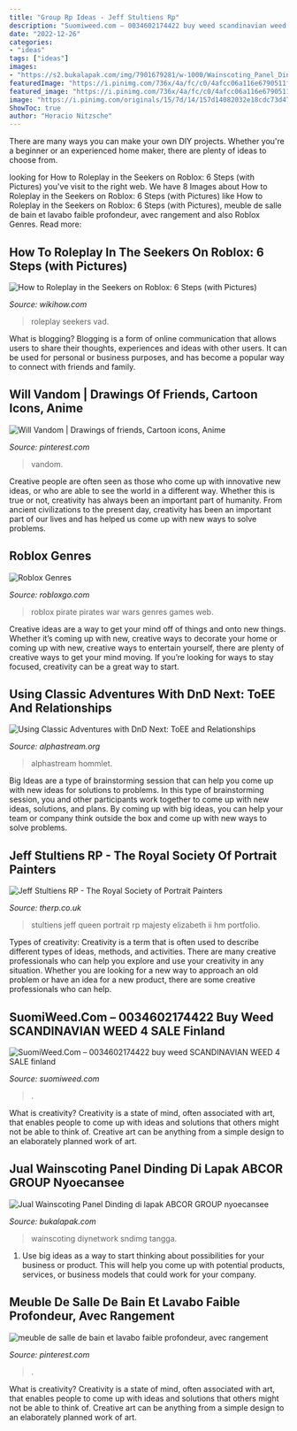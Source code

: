 ```yaml
---
title: "Group Rp Ideas - Jeff Stultiens Rp"
description: "Suomiweed.com – 0034602174422 buy weed scandinavian weed 4 sale finland"
date: "2022-12-26"
categories:
- "ideas"
tags: ["ideas"]
images:
- "https://s2.bukalapak.com/img/7901679281/w-1000/Wainscoting_Panel_Dinding.jpg"
featuredImage: "https://i.pinimg.com/736x/4a/fc/c0/4afcc06a116e6790511f29435196e1de.jpg"
featured_image: "https://i.pinimg.com/736x/4a/fc/c0/4afcc06a116e6790511f29435196e1de.jpg"
image: "https://i.pinimg.com/originals/15/7d/14/157d14082032e18cdc73d47109e588fa.jpg"
ShowToc: true
author: "Horacio Nitzsche"
---
```



There are many ways you can make your own DIY projects. Whether you're a beginner or an experienced home maker, there are plenty of ideas to choose from.

	

		
looking for How to Roleplay in the Seekers on Roblox: 6 Steps (with Pictures) you've visit to the right web. We have 8 Images about How to Roleplay in the Seekers on Roblox: 6 Steps (with Pictures) like How to Roleplay in the Seekers on Roblox: 6 Steps (with Pictures), meuble de salle de bain et lavabo faible profondeur, avec rangement and also Roblox Genres. Read more:
		
    
## How To Roleplay In The Seekers On Roblox: 6 Steps (with Pictures)

<img loading=lazy src="https://www.wikihow.com/images/b/b3/Roleplay-in-the-Seekers-on-Roblox-Step-6-Version-2.jpg" onerror="this.onerror=null;this.src='https://tse1.mm.bing.net/th?id=OIP.X0dA-HZsH0H5-_QQYymjuQHaET&amp;pid=15.1';" alt="How to Roleplay in the Seekers on Roblox: 6 Steps (with Pictures)">

_Source: wikihow.com_

>roleplay seekers vad. 

	

What is blogging?
Blogging is a form of online communication that allows users to share their thoughts, experiences and ideas with other users. It can be used for personal or business purposes, and has become a popular way to connect with friends and family.

    
## Will Vandom | Drawings Of Friends, Cartoon Icons, Anime

<img loading=lazy src="https://i.pinimg.com/736x/4a/fc/c0/4afcc06a116e6790511f29435196e1de.jpg" onerror="this.onerror=null;this.src='https://tse4.mm.bing.net/th?id=OIP.qP9TaJhyX9Nqy2WylVHKqAHaIz&amp;pid=15.1';" alt="Will Vandom | Drawings of friends, Cartoon icons, Anime">

_Source: pinterest.com_

>vandom. 

	

Creative people are often seen as those who come up with innovative new ideas, or who are able to see the world in a different way. Whether this is true or not, creativity has always been an important part of humanity. From ancient civilizations to the present day, creativity has been an important part of our lives and has helped us come up with new ways to solve problems.

    
## Roblox Genres

<img loading=lazy src="http://static.pikoya.com/roblox_go/media/33718165/2ac3bba591683d93fa7e739428b4ae65.png" onerror="this.onerror=null;this.src='https://tse1.mm.bing.net/th?id=OIP.mKxKHFWBd-vvWwuWkAPK-QHaEK&amp;pid=15.1';" alt="Roblox Genres">

_Source: robloxgo.com_

>roblox pirate pirates war wars genres games web. 

	

Creative ideas are a way to get your mind off of things and onto new things. Whether it’s coming up with new, creative ways to decorate your home or coming up with new, creative ways to entertain yourself, there are plenty of creative ways to get your mind moving. If you’re looking for ways to stay focused, creativity can be a great way to start.

    
## Using Classic Adventures With DnD Next: ToEE And Relationships

<img loading=lazy src="http://alphastream.org/wp-content/uploads/2015/10/bfbe1dec50300f18a06789768cbf25ac.png" onerror="this.onerror=null;this.src='https://tse3.mm.bing.net/th?id=OIP.X5SEAOGYJwvl4LbpGBcXQQAAAA&amp;pid=15.1';" alt="Using Classic Adventures with DnD Next: ToEE and Relationships">

_Source: alphastream.org_

>alphastream hommlet. 

	

Big Ideas are a type of brainstorming session that can help you come up with new ideas for solutions to problems. In this type of brainstorming session, you and other participants work together to come up with new ideas, solutions, and plans. By coming up with big ideas, you can help your team or company think outside the box and come up with new ways to solve problems.

    
## Jeff Stultiens RP - The Royal Society Of Portrait Painters

<img loading=lazy src="http://therp.co.uk/wp-content/uploads/2016/03/Stultiens-j-Her-Majesty-the-Queen1.jpg" onerror="this.onerror=null;this.src='https://tse4.mm.bing.net/th?id=OIP.iDJEuE91A5uq4p-uCX6sRAHaJQ&amp;pid=15.1';" alt="Jeff Stultiens RP - The Royal Society of Portrait Painters">

_Source: therp.co.uk_

>stultiens jeff queen portrait rp majesty elizabeth ii hm portfolio. 

	

Types of creativity:
Creativity is a term that is often used to describe different types of ideas, methods, and activities. There are many creative professionals who can help you explore and use your creativity in any situation. Whether you are looking for a new way to approach an old problem or have an idea for a new product, there are some creative professionals who can help.

    
## SuomiWeed.Com – 0034602174422 Buy Weed SCANDINAVIAN WEED 4 SALE Finland

<img loading=lazy src="https://suomiweed.com/wp-content/uploads/2021/03/SNOOP-DOG-1200x675.jpg" onerror="this.onerror=null;this.src='https://tse3.mm.bing.net/th?id=OIP.1p061upPWng1vqpdplHUoAHaEK&amp;pid=15.1';" alt="SuomiWeed.Com – 0034602174422 buy weed SCANDINAVIAN WEED 4 SALE finland">

_Source: suomiweed.com_

>. 

	

What is creativity?
Creativity is a state of mind, often associated with art, that enables people to come up with ideas and solutions that others might not be able to think of. Creative art can be anything from a simple design to an elaborately planned work of art.

    
## Jual Wainscoting Panel Dinding Di Lapak ABCOR GROUP Nyoecansee

<img loading=lazy src="https://s2.bukalapak.com/img/7901679281/w-1000/Wainscoting_Panel_Dinding.jpg" onerror="this.onerror=null;this.src='https://tse1.mm.bing.net/th?id=OIP.kU9pY_WfpSiRsLdksOnfBwHaFR&amp;pid=15.1';" alt="Jual Wainscoting Panel Dinding di lapak ABCOR GROUP nyoecansee">

_Source: bukalapak.com_

>wainscoting diynetwork sndimg tangga. 

	

1. Use big ideas as a way to start thinking about possibilities for your business or product. This will help you come up with potential products, services, or business models that could work for your company. 

    
## Meuble De Salle De Bain Et Lavabo Faible Profondeur, Avec Rangement

<img loading=lazy src="https://i.pinimg.com/originals/15/7d/14/157d14082032e18cdc73d47109e588fa.jpg" onerror="this.onerror=null;this.src='https://tse4.mm.bing.net/th?id=OIP.uKJyqVSiRXXqz7syYo9ECQHaHa&amp;pid=15.1';" alt="meuble de salle de bain et lavabo faible profondeur, avec rangement">

_Source: pinterest.com_

>. 

	

What is creativity?
Creativity is a state of mind, often associated with art, that enables people to come up with ideas and solutions that others might not be able to think of. Creative art can be anything from a simple design to an elaborately planned work of art.

